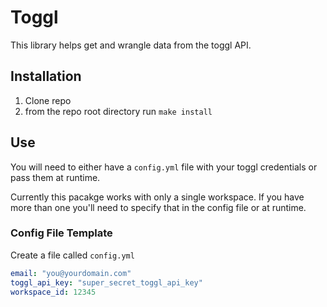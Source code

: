 # Toggl

This library helps get and wrangle data from the toggl API.

## Installation

1. Clone repo
2. from the repo root directory run `make install`

## Use

You will need to either have a `config.yml` file with your toggl credentials or 
pass them at runtime.

Currently this pacakge works with only a single workspace. If you have more 
than one you'll need to specify that in the config file or at runtime.

### Config File Template

Create a file called `config.yml`

```yaml
email: "you@yourdomain.com"
toggl_api_key: "super_secret_toggl_api_key"
workspace_id: 12345
```
